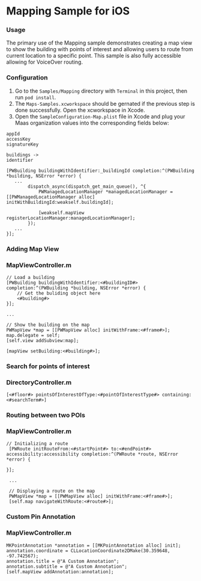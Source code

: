 Mapping Sample for iOS
====================

### Usage

The primary use of the Mapping sample demonstrates creating a map view to show the building with points of interest and allowing users to route from current location to a specific point. This sample is also fully accessible allowing for VoiceOver routing.

### Configuration

1. Go to the `Samples/Mapping` directory with `Terminal` in this project, then run `pod install`.
2. The `Maps-Samples.xcworkspace` should be gernated if the previous step is done successfully. Open the xcworkspace in Xcode.
3. Open the `SampleConfiguration-Map.plist` file in Xcode and plug your Maas organization values into the corresponding fields below:

```
appId
accessKey
signatureKey

buildings ->
identifier
```

```objc
[PWBuilding buildingWithIdentifier:_buildingId completion:^(PWBuilding *building, NSError *error) {
   ...
        dispatch_async(dispatch_get_main_queue(), ^{
            PWManagedLocationManager *managedLocationManager = [[PWManagedLocationManager alloc] initWithBuildingId:weakself.buildingId];

            [weakself.mapView registerLocationManager:managedLocationManager];
        });
   ...
}];
```

### Adding Map View

### MapViewController.m

```objc
// Load a building
[PWBuilding buildingWithIdentifier:<#buildingID#> completion:^(PWBuilding *building, NSError *error) {
	// Get the buliding object here
	<#building#>					
}];

...

// Show the building on the map
PWMapView *map = [[PWMapView alloc] initWithFrame:<#frame#>];
map.delegate = self;
[self.view addSubview:map];

[mapView setBuilding:<#building#>];
```

### Search for points of interest

### DirectoryController.m

```objc
[<#floor#> pointsOfInterestOfType:<#pointOfInterestType#> containing:<#searchTerm#>]
```

### Routing between two POIs

### MapViewController.m

```objc
// Initializing a route
 [PWRoute initRouteFrom:<#startPoint#> to:<#endPoint#> accessibility:accessibility completion:^(PWRoute *route, NSError *error) {

}];

 ...

 // Displaying a route on the map
 PWMapView *map = [[PWMapView alloc] initWithFrame:<#frame#>];
 [self.map navigateWithRoute:<#route#>];
 ```

 ### Custom Pin Annotation

 ### MapViewController.m

```objc
MKPointAnnotation *annotation = [[MKPointAnnotation alloc] init];
annotation.coordinate = CLLocationCoordinate2DMake(30.359648, -97.742567);
annotation.title = @"A Custom Annotation";
annotation.subtitle = @"A Custom Annotation";
[self.mapView addAnnotation:annotation];
```
